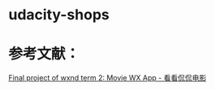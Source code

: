 # udacity-shops
# 参考文献：
[Final project of wxnd term 2: Movie WX App - 看看侃侃电影](https://github.com/PoBlue/wxnd-movie)